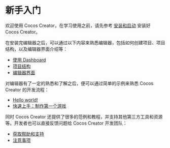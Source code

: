 # 新手入门

欢迎使用 Cocos Creator，在学习使用之前，请先参考 [安装和启动](install/index.md) 安装好 Cocos Creator。

在安装完编辑器之后，可以通过以下内容来熟悉编辑器，包括如何创建项目、项目结构，以及编辑器界面介绍等：

- [使用 Dashboard](dashboard/index.md)
- [项目结构](project-structure/index.md)
- [编辑器界面](../editor/index.md)

对编辑器有了一定的熟悉和了解之后，便可以通过简单的示例来熟悉 Cocos Creator 的开发流程：

- [Hello world!](helloworld/index.md)
- [快速上手：制作第一个游戏](first-game/index.md)

同时 Cocos Creator 还提供了很多的范例和教程，并支持其他第三方工具和资源等。开发者也可以直接反馈问题给 Cocos Creator 开发团队：

- [获取帮助和支持](support.md)
- [注意事项](attention/index.md)

